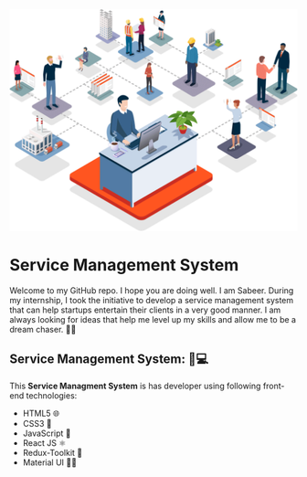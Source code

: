 ![](https://github.com/Sabeerwaqas/Service-Management-System---Portfolio/blob/main/src/components/images/github%20readme%20image.gif)
<h1>Service Management System</h1>

<p>
 
Welcome to my GitHub repo. I hope you are doing well. I am Sabeer. During my internship, I took the initiative to develop a service management system that can help startups entertain their clients in a very good manner. I am always looking for ideas that help me level up my skills and allow me to be a dream chaser. 🚀✨
</p>

<h2>
  Service Management System: 🚀💻
</h2>
<p>
  This <b>Service Managment System</b> is has developer using following front-end technologies: 
</p>
<ul>
  <li>HTML5 🌐</li>
  <li>CSS3 🎨</li>
  <li>JavaScript 🚀</li>
  <li>React JS ⚛️</li>
  <li>Redux-Toolkit 🧰</li>
  <li>Material UI 🎨🚀</li>
</ul>
